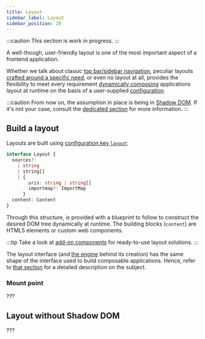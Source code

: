 ```yaml
---
title: Layout
sidebar_label: Layout
sidebar_position: 20
---
```


:::caution
This section is work in progress.
:::

A well-though, user-friendly layout is one of the most important aspect of a frontend application.

Whether we talk about classic [top bar/sidebar navigation](../../add-ons/components/mlc-layout), peculiar 
layouts [crafted around a specific need](../../../playground), or even no layout at all, <micro-lc></micro-lc> provides
the flexibility to meet every requirement [dynamically composing](../concepts/composition) applications layout at
runtime on the basis of a user-supplied [configuration](../../api/micro-lc#layout).

:::caution
From now on, the assumption in place is <micro-lc></micro-lc> being in
[Shadow DOM](../concepts/separation-of-concernes). If it's not your case, consult the 
[dedicated section](#layout-without-shadow-dom) for more information. 
:::

## Build a layout

Layouts are built using <micro-lc></micro-lc> [configuration key `layout`](../../api/micro-lc#layout):

```typescript
interface Layout {
  sources?:
    | string
    | string[]
    | {
        uris: string | string[]
        importmap?: ImportMap
      }
  content: Content
}
```

Through this structure, <micro-lc></micro-lc> is provided with a blueprint to follow to construct the desired DOM tree
dynamically at runtime. The building blocks (`content`) are HTML5 elements or custom web components.

:::tip
Take a look at <micro-lc></micro-lc> [add-on components](../../add-ons/components) for ready-to-use layout solutions.
:::

The layout interface (and [the engine](../concepts/composition) behind its creation) has the same shape of the interface
used to build composable applications. Hence, refer to [that section](./applications/compose#plugin-configuration) for a
detailed description on the subject.

### Mount point

???

## Layout without Shadow DOM

???
